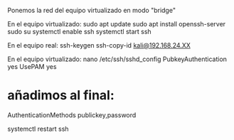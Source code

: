 Ponemos la red del equipo virtualizado en modo "bridge"

En el equipo virtualizado:
sudo apt update 
sudo apt install openssh-server
sudo su
systemctl enable ssh
systemctl start ssh

En el equipo real:
ssh-keygen
ssh-copy-id kali@192.168.24.XX

En el equipo virtualizado:
nano /etc/ssh/sshd_config
PubkeyAuthentication yes
UsePAM yes

# añadimos al final:
AuthenticationMethods publickey,password

systemctl restart ssh
